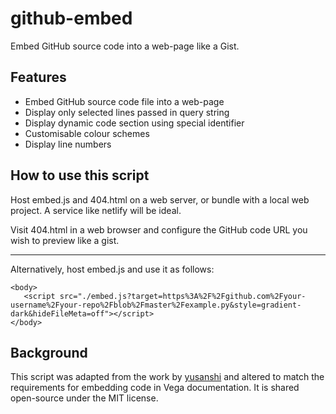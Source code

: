 # github-embed

Embed GitHub source code into a web-page like a Gist. 

## Features

* Embed GitHub source code file into a web-page
* Display only selected lines passed in query string
* Display dynamic code section using special identifier
* Customisable colour schemes
* Display line numbers

## How to use this script

Host embed.js and 404.html on a web server, or bundle with a local web project. A service like netlify will be ideal.

Visit 404.html in a web browser and configure the GitHub code URL you wish to preview like a gist.

---

Alternatively, host embed.js and use it as follows:

```
<body>
   <script src="./embed.js?target=https%3A%2F%2Fgithub.com%2Fyour-username%2Fyour-repo%2Fblob%2Fmaster%2Fexample.py&style=gradient-dark&hideFileMeta=off"></script>
</body>

```

## Background

This script was adapted from the work by [yusanshi](https://github.com/yusanshi/embed-like-gist) and altered to match the requirements for embedding code in Vega documentation. It is shared open-source under the MIT license.
